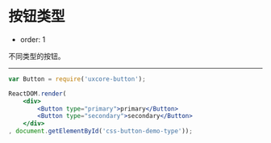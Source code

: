# 按钮类型

- order: 1

不同类型的按钮。

---

````jsx
var Button = require('uxcore-button');

ReactDOM.render(
	<div>
		<Button type="primary">primary</Button>
		<Button type="secondary">secondary</Button>
	</div>
, document.getElementById('css-button-demo-type'));
````
